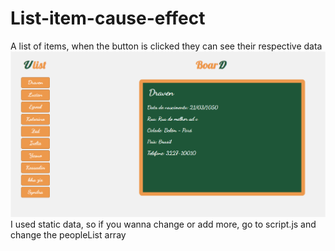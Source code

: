# List-item-cause-effect
A list of items, when the button is clicked they can see their respective data 
![list and board image](https://github.com/Lucas-Lameira/List-item-cause-effect/blob/master/Item%20list%20cause%20effect.png)
I used static data, so if you wanna change or add more, go to script.js and change the peopleList array 
